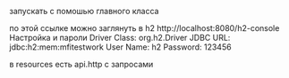 запускать с помошью главного класса

по этой ссылке можно заглянуть в h2 
http://localhost:8080/h2-console
Настройка и пароли
Driver Class: org.h2.Driver
JDBC URL: jdbc:h2:mem:mfitestwork
User Name: h2
Password: 123456

в resources есть api.http с запросами